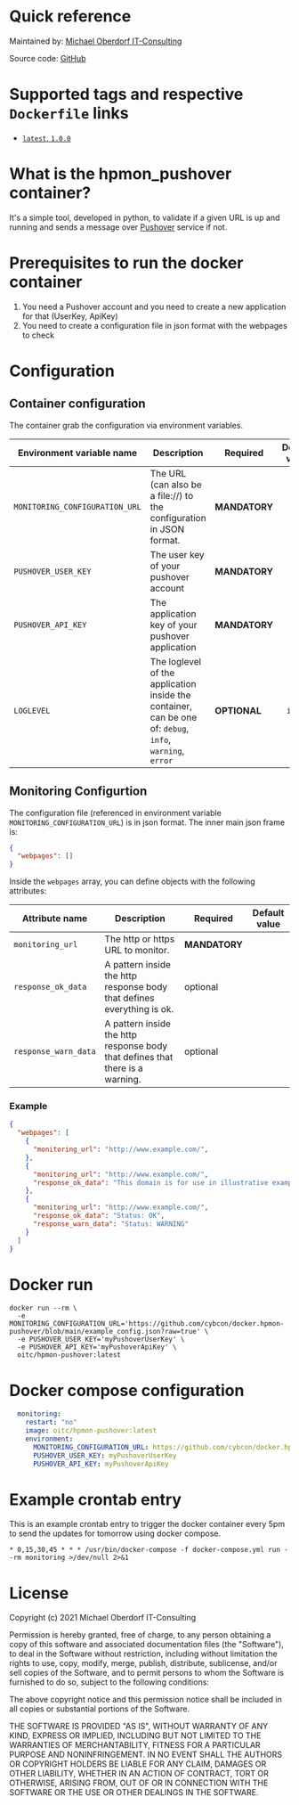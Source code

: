 # Quick reference

Maintained by: [Michael Oberdorf IT-Consulting](https://www.oberdorf-itc.de/)

Source code: [GitHub](https://github.com/cybcon/docker.hpmon-pushover)

# Supported tags and respective `Dockerfile` links

* [`latest`, `1.0.0`](https://github.com/cybcon/docker.hpmon-pushover/blob/v1.0.0/Dockerfile)

# What is the hpmon_pushover container?

It's a simple tool, developed in python, to validate if a given URL is up and running and sends a message over
[Pushover](https://pushover.net/) service if not.

# Prerequisites to run the docker container
1. You need a Pushover account and you need to create a new application for that (UserKey, ApiKey)
2. You need to create a configuration file in json format with the webpages to check

# Configuration
## Container configuration

The container grab the configuration via environment variables.

| Environment variable name | Description | Required | Default value |
|--|--|--|--|
| `MONITORING_CONFIGURATION_URL` | The URL (can also be a file://) to the configuration in JSON format. | **MANDATORY** | |
| `PUSHOVER_USER_KEY` | The user key of your pushover account | **MANDATORY** | |
| `PUSHOVER_API_KEY` | The application key of your pushover application | **MANDATORY** | |
| `LOGLEVEL` | The loglevel of the application inside the container, can be one of: `debug`, `info`, `warning`, `error` | **OPTIONAL** | ` info` |

## Monitoring Configurtion

The configuration file (referenced in environment variable `MONITORING_CONFIGURATION_URL`) is in json format. The inner main json frame is:

```json
{
  "webpages": []
}
```

Inside the `webpages` array, you can define objects with the following attributes:

| Attribute name       | Description | Required | Default value |
|----------------------|-------------|----------|---------------|
| `monitoring_url`     | The http or https URL to monitor. | **MANDATORY** | |
| `response_ok_data`   | A pattern inside the http response body that defines everything is ok. | optional | |
| `response_warn_data` | A pattern inside the http response body that defines that there is a warning. | optional | |


### Example
```json
{
  "webpages": [
    {
      "monitoring_url": "http://www.example.com/",
    },
    {
      "monitoring_url": "http://www.example.com/",
      "response_ok_data": "This domain is for use in illustrative examples in documents.",
    },
    {
      "monitoring_url": "http://www.example.com/",
      "response_ok_data": "Status: OK",
      "response_warn_data": "Status: WARNING"
    }
  ]
}
```



# Docker run

```
docker run --rm \
  -e MONITORING_CONFIGURATION_URL='https://github.com/cybcon/docker.hpmon-pushover/blob/main/example_config.json?raw=true' \
  -e PUSHOVER_USER_KEY='myPushoverUserKey' \
  -e PUSHOVER_API_KEY='myPushoverApiKey' \
  oitc/hpmon-pushover:latest
```

# Docker compose configuration

```yaml
  monitoring:
    restart: "no"
    image: oitc/hpmon-pushover:latest
    environment:
      MONITORING_CONFIGURATION_URL: https://github.com/cybcon/docker.hpmon-pushover/blob/main/example_config.json?raw=true
      PUSHOVER_USER_KEY: myPushoverUserKey
      PUSHOVER_API_KEY: myPushoverApiKey
```

# Example crontab entry
This is an example crontab entry to trigger the docker container every 5pm to send the updates for tomorrow using docker compose.
```
* 0,15,30,45 * * * /usr/bin/docker-compose -f docker-compose.yml run --rm monitoring >/dev/null 2>&1
```

# License

Copyright (c) 2021 Michael Oberdorf IT-Consulting

Permission is hereby granted, free of charge, to any person obtaining a copy
of this software and associated documentation files (the "Software"), to deal
in the Software without restriction, including without limitation the rights
to use, copy, modify, merge, publish, distribute, sublicense, and/or sell
copies of the Software, and to permit persons to whom the Software is
furnished to do so, subject to the following conditions:

The above copyright notice and this permission notice shall be included in all
copies or substantial portions of the Software.

THE SOFTWARE IS PROVIDED "AS IS", WITHOUT WARRANTY OF ANY KIND, EXPRESS OR
IMPLIED, INCLUDING BUT NOT LIMITED TO THE WARRANTIES OF MERCHANTABILITY,
FITNESS FOR A PARTICULAR PURPOSE AND NONINFRINGEMENT. IN NO EVENT SHALL THE
AUTHORS OR COPYRIGHT HOLDERS BE LIABLE FOR ANY CLAIM, DAMAGES OR OTHER
LIABILITY, WHETHER IN AN ACTION OF CONTRACT, TORT OR OTHERWISE, ARISING FROM,
OUT OF OR IN CONNECTION WITH THE SOFTWARE OR THE USE OR OTHER DEALINGS IN THE
SOFTWARE.
